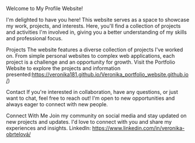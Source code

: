 Welcome to My Profile Website!

I'm delighted to have you here! This website serves as a space to showcase my work, projects, and interests. Here, you'll find a collection of projects and activities I'm involved in, giving you a better understanding of my skills and professional focus.

Projects
The website features a diverse collection of projects I've worked on. From simple personal websites to complex web applications, each project is a challenge and an opportunity for growth.
Visit the Portfolio Website to explore the projects and information presented:https://veronika181.github.io/Veronika_portfolio_website.github.io/)

Contact
If you're interested in collaboration, have any questions, or just want to chat, feel free to reach out! I'm open to new opportunities and always eager to connect with new people.

Connect With Me
Join my community on social media and stay updated on new projects and updates. I'd love to connect with you and share my experiences and insights. Linkedln: https://www.linkedin.com/in/veronika-obrtelová/
